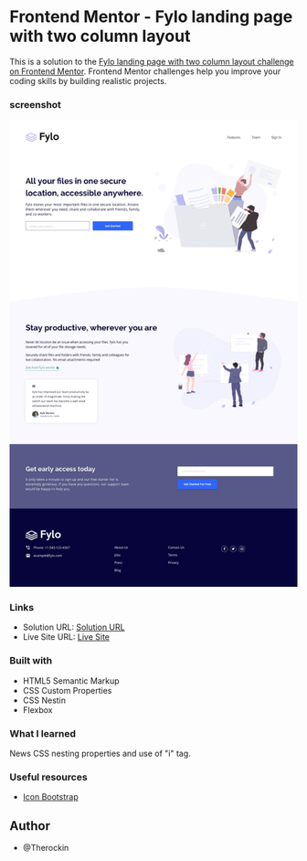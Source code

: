 # Frontend Mentor - Fylo landing page with two column layout

This is a solution to the [Fylo landing page with two column layout challenge on Frontend Mentor](https://www.frontendmentor.io/challenges/fylo-landing-page-with-two-column-layout-5ca5ef041e82137ec91a50f5). Frontend Mentor challenges help you improve your coding skills by building realistic projects. 

### screenshot

![](./design/desktop-design.jpg)

### Links

- Solution URL: [Solution URL](https://www.frontendmentor.io/solutions/landing-page-with-news-css-properties-zhxqnkNL4r)
- Live Site URL: [Live Site](https://frontend-mentor-chalenge-fylo.netlify.app/)

### Built with

- HTML5 Semantic Markup
- CSS Custom Properties
- CSS Nestin
- Flexbox

### What I learned

News CSS nesting properties and use of "i" tag.

### Useful resources

- [Icon Bootstrap](https://icons.getbootstrap.com/)

## Author

- @Therockin